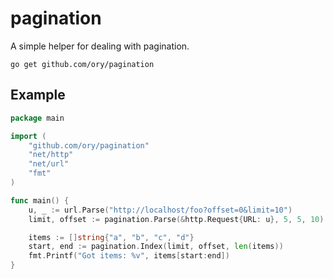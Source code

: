 # pagination

A simple helper for dealing with pagination.

```
go get github.com/ory/pagination
```

## Example

```go
package main

import (
	"github.com/ory/pagination"
    "net/http"
    "net/url"
    "fmt"
)

func main() {
	u, _ := url.Parse("http://localhost/foo?offset=0&limit=10")
    limit, offset := pagination.Parse(&http.Request{URL: u}, 5, 5, 10)

    items := []string{"a", "b", "c", "d"}
    start, end := pagination.Index(limit, offset, len(items))
    fmt.Printf("Got items: %v", items[start:end])
}
```
